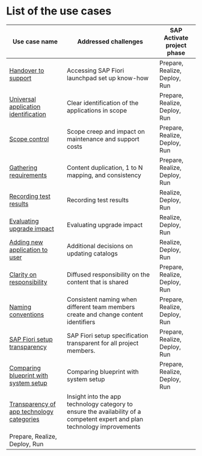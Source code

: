 # List of the use cases

| Use case name                                                      | Addressed challenges                                                                  | SAP Activate project phase|
|--------------------------------------------------------------------|---------------------------------------------------------------------------------------|--------------|
| [Handover to support](usecases/SPS03/support-handover.md) | Accessing SAP Fiori launchpad set up know-how                       |Prepare, Realize, Deploy, Run|
| [Universal application identification](usecases/SPS03/app-identification.md) | Clear identification of the applications in scope                       |Prepare, Realize, Deploy, Run|
| [Scope control](usecases/SPS03/scope-control.md) | Scope creep and impact on maintenance and support costs                      |Prepare, Realize, Deploy, Run|
| [Gathering requirements](usecases/SPS03/requirements-gathering.md) | Content duplication, 1 to N mapping, and consistency                                  |Prepare, Realize, Deploy, Run|
| [Recording test results](usecases/SPS03/recording-test-results.md)     | Recording test results                                       |Realize, Deploy, Run|
| [Evaluating upgrade impact](usecases/SPS03/eval-impact.md)     | Evaluating upgrade impact                                      |Realize, Deploy, Run|
| [Adding new application to user](usecases/SPS03/adding-app.md)     | Additional decisions on updating catalogs                                             |Realize, Deploy, Run
| [Clarity on responsibility](usecases/SPS03/clarity-on-resp.md)     | Diffused responsibility on the content that is shared                                  |Prepare, Realize, Deploy, Run|
| [Naming conventions](usecases/SPS03/naming.md)                     | Consistent naming when different team members create and change content identifiers |Prepare, Realize, Deploy, Run|
| [SAP Fiori setup transparency](usecases/SPS03/transparency.md)                     | SAP Fiori setup specification transparent for all project members. |Prepare, Realize, Deploy, Run|
| [Comparing blueprint with system setup](usecases/SPS03/comparing-blueprint-with-setup.md)                     | Comparing blueprint with system setup |Prepare, Realize, Deploy, Run|
| [Transparency of app technology categories](usecases/SPS03/tech-category.md)                     | Insight into the app technology category to ensure the availability of a competent expert and plan technology improvements
 |Prepare, Realize, Deploy, Run|